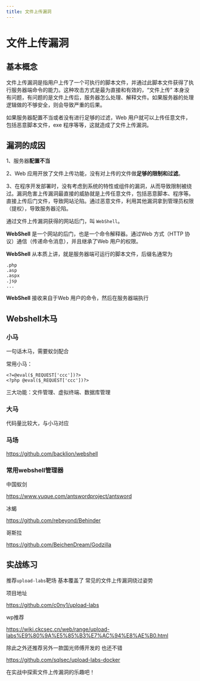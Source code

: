 ```yaml
---
title: 文件上传漏洞
---
```


# 文件上传漏洞

## 基本概念

文件上传漏洞是指用户上传了一个可执行的脚本文件，并通过此脚本文件获得了执行服务器端命令的能力。这种攻击方式是最为直接和有效的，“文件上传” 本身没有问题，有问题的是文件上传后，服务器怎么处理、解释文件。如果服务器的处理逻辑做的不够安全，则会导致严重的后果。    

如果服务器配置不当或者没有进行足够的过滤，Web 用户就可以上传任意文件，包括恶意脚本文件，exe 程序等等，这就造成了文件上传漏洞。

## 漏洞的成因

1、服务器**配置不当**

2、Web 应用开放了文件上传功能，没有对上传的文件做**足够的限制和过滤**。

3、在程序开发部署时，没有考虑到系统的特性或组件的漏洞，从而导致限制被绕过。漏洞危害上传漏洞最直接的威胁就是上传任意文件，包括恶意脚本、程序等。直接上传后门文件，导致网站沦陷。通过恶意文件，利用其他漏洞拿到管理员权限（提权），导致服务器沦陷。

通过文件上传漏洞获得的网站后门，叫 `WebShell`。

**WebShell** 是一个网站的后门，也是一个命令解释器。通过Web 方式（HTTP 协议）通信（传递命令消息），并且继承了Web 用户的权限。

**WebShell** 从本质上讲，就是服务器端可运行的脚本文件，后缀名通常为

```
.php   
.asp
.aspx
.jsp
...
```

**WebShell** 接收来自于Web 用户的命令，然后在服务器端执行

## Webshell木马

### 小马

一句话木马，需要蚁剑配合

常用小马：

```
<?=@eval($_REQUEST['ccc'])?>
<?php @eval($_REQUEST['ccc'])?>
```

三大功能：文件管理、虚拟终端、数据库管理

### 大马

代码量比较大，与小马对应

### 马场

https://github.com/backlion/webshell

### 常用webshell管理器

中国蚁剑

https://www.yuque.com/antswordproject/antsword

冰蝎

https://github.com/rebeyond/Behinder

哥斯拉

https://github.com/BeichenDream/Godzilla

## 实战练习

推荐`upload-labs`靶场 基本覆盖了 常见的文件上传漏洞绕过姿势

项目地址

https://github.com/c0ny1/upload-labs

wp推荐 

https://wiki.ckcsec.cn/web/range/upload-labs%E9%80%9A%E5%85%B3%E7%AC%94%E8%AE%B0.html

除此之外还推荐另外一款国光师傅开发的 也还不错

https://github.com/sqlsec/upload-labs-docker

在实战中探索文件上传漏洞的乐趣吧！

